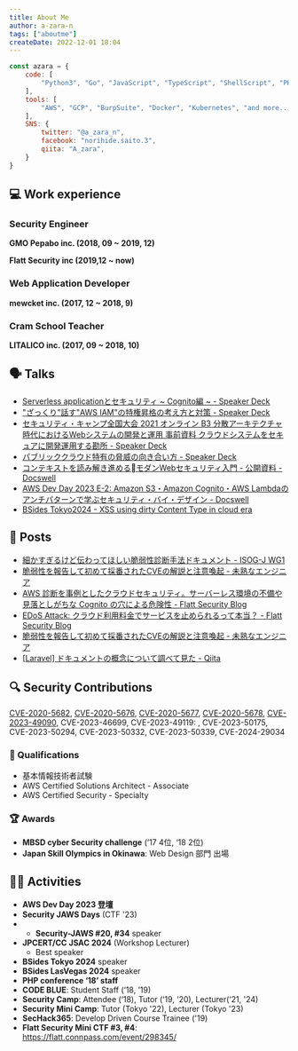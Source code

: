 ```yaml
---
title: About Me
author: a-zara-n
tags: ["aboutme"]
createDate: 2022-12-01 18:04
---
```


```javascript
const azara = {
	code: [
		"Python3", "Go", "JavaScript", "TypeScript", "ShellScript", "PHP7"
	],
	tools: [
		"AWS", "GCP", "BurpSuite", "Docker", "Kubernetes", "and more..."
	],
	SNS: {
		twitter: "@a_zara_n",
		facebook: "norihide.saito.3",
		qiita: "A_zara",
	}
}
```

## 💻 Work experience

### Security Engineer
**GMO Pepabo inc. (2018, 09 ~ 2019, 12)**


**Flatt Security inc (2019,12 ~ now)**


### Web Application Developer
**mewcket inc. (2017, 12 ~ 2018, 9)**


### Cram School Teacher
**LITALICO inc. (2017, 09 ~ 2018, 10)**

## 🗣️ Talks
- [Serverless applicationとセキュリティ \~ Cognito編 \~ - Speaker Deck](https://speakerdeck.com/azara/serverless-applicationto-sekiyuritei-cognitobian)
- ["ざっくり"話す"AWS IAM"の特権昇格の考え方と対策 - Speaker Deck](https://speakerdeck.com/azara/zatukuri-hua-su-aws-iam-falsete-quan-sheng-ge-falsekao-efang-todui-ce)
- [セキュリティ・キャンプ全国大会 2021 オンライン B3 分散アーキテクチャ時代におけるWebシステムの開発と運用 事前資料 クラウドシステムをセキュアに開発運用する勘所 - Speaker Deck](https://speakerdeck.com/azara/sekiyuriteikiyanpuquan-guo-da-hui-2021-onrain-b3-fen-san-akitekutiyashi-dai-niokeruwebsisutemufalsekai-fa-toyun-yong-shi-qian-zi-liao-kuraudosisutemuwosekiyuanikai-fa-yun-yong-surukan-suo)
- [パブリッククラウド特有の脅威の向き合い方 - Speaker Deck](https://speakerdeck.com/lhazy/paburitukukuraudote-you-noxie-wei-noxiang-kihe-ifang)
- [コンテキストを読み解き進めるモダンWebセキュリティ入門 - 公開資料 - Docswell](https://www.docswell.com/s/a-zara-n/Z248ER-minicamp2023tokyo)
- [AWS Dev Day 2023  E-2: Amazon S3・Amazon Cognito・AWS Lambdaのアンチパターンで学ぶセキュリティ・バイ・デザイン - Docswell](https://www.docswell.com/s/a-zara-n/5248R9-devday)
- [BSides Tokyo2024 - XSS using dirty Content Type in cloud era](https://speakerdeck.com/flatt_security/xss-using-dirty-content-type-in-cloud-era)

## 📝 Posts
- [細かすぎるけど伝わってほしい脆弱性診断手法ドキュメント - ISOG-J WG1](https://webapppentestguidelines.github.io/newtechtestdoc/)
- [脆弱性を報告して初めて採番されたCVEの解説と注意喚起 - 未熟なエンジニア](https://azara.hatenablog.com/entry/2020/12/17/025350)
- [AWS 診断を事例としたクラウドセキュリティ。サーバーレス環境の不備や見落としがちな Cognito の穴による危険性 - Flatt Security Blog](https://blog.flatt.tech/entry/cloud_security_aws_case)
- [EDoS Attack: クラウド利用料金でサービスを止められるって本当？ - Flatt Security Blog](https://blog.flatt.tech/entry/edos_aws)
- [脆弱性を報告して初めて採番されたCVEの解説と注意喚起 - 未熟なエンジニア](https://azara.hatenablog.com/entry/2020/12/17/025350)
- [[Laravel] ドキュメントの概念について調べて見た - Qiita](https://qiita.com/A_zara/items/6d15777870a43111d8ec)

## 🔍 Security Contributions
[CVE-2020-5682](https://nvd.nist.gov/vuln/detail/CVE-2020-5682), [CVE-2020-5676](https://nvd.nist.gov/vuln/detail/CVE-2020-5676), [CVE-2020-5677](https://nvd.nist.gov/vuln/detail/CVE-2020-5678), [CVE-2020-5678](https://nvd.nist.gov/vuln/detail/CVE-2020-5678), [CVE-2023-49090](https://github.com/carrierwaveuploader/carrierwave/security/advisories/GHSA-gxhx-g4fq-49hj), CVE-2023-46699, CVE-2023-49119: , CVE-2023-50175, CVE-2023-50294, CVE-2023-50332, CVE-2023-50339, CVE-2024-29034


### 🪪 Qualifications
- 基本情報技術者試験
- AWS Certified Solutions Architect - Associate
- AWS Certified Security - Specialty

### 🏆 Awards
- **MBSD cyber Security challenge** (‘17 4位, ‘18 2位)
- **Japan Skill Olympics in Okinawa**: Web Design 部門 出場

## 🚶‍♂️ Activities
- **AWS Dev Day 2023 登壇**
- **Security JAWS Days** (CTF '23)
- - **Security-JAWS #20, #34** speaker
- **JPCERT/CC JSAC 2024** (Workshop Lecturer)
	- Best speaker
- **BSides Tokyo 2024** speaker
- **BSides LasVegas 2024** speaker
- **PHP conference ‘18’ staff**
- **CODE BLUE**: Student Staff (‘18, ’19)
- **Security Camp**: Attendee (‘18), Tutor (‘19, ‘20), Lecturer(‘21, '24)
- **Security Mini Camp**: Tutor (Tokyo '22), Lecturer (Tokyo '23)
- **SecHack365**: Develop Driven Course Trainee ('19)
- **Flatt Security Mini CTF #3, #4**: https://flatt.connpass.com/event/298345/
